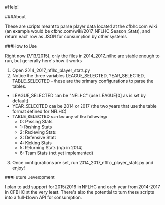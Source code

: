 #Help!

###About

These are scripts meant to parse player data located at the cfbhc.com wiki (an example would be cfbhc.com/wiki/2017_NFLHC_Season_Stats), and return each row as JSON for consumption by other systems

###How to Use

Right now (7/13/2015), only the files in 2014_2017_nflhc are stable enough to run, but generally here's how it works:

1. Open 2014_2017_nflhc_player_stats.py
2. Notice the three variables LEAGUE_SELECTED, YEAR_SELECTED, TABLE_SELECTED - these are the primary configurations to parse the tables.
  * LEAGUE_SELECTED can be "NFLHC" (use LEAGUE[0] as is set by default)
  * YEAR_SELECTED can be 2014 or 2017 (the two years that use the table format defined for NFLHC)
  * TABLE_SELECTED can be any of the following:
    * 0: Passing Stats
    * 1: Rushing Stats
    * 2: Recieving Stats
    * 3: Defensive Stats
    * 4: Kicking Stats
    * 5: Returning Stats (n/a in 2014)
    * 6: Team Stats (not yet implemented)
3. Once configurations are set, run 2014_2017_nflhc_player_stats.py and enjoy!

###Future Development

I plan to add support for 2015/2016 in NFLHC and each year from 2014-2017 in CFBHC at the very least. There's also the potential to turn these scripts into a full-blown API for consumption.
